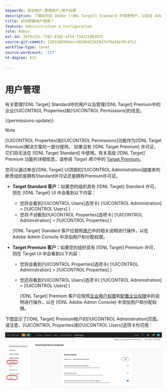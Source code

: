 ```yaml
---
keywords: 添加用户;管理用户;用户权限
description: 了解如何在 Adobe [!DNL Target] Standard 中管理用户，以及在 Adobe [!DNL Target] Premium 中管理企业属性和权限。
title: 如何配置用户管理？
feature: Administration & Configuration
role: Admin
exl-id: 3bf0c23c-7382-43d2-af54-734221063872
source-git-commit: 12831d6584acc482db415629d7e70a18e39c47c2
workflow-type: tm+mt
source-wordcount: '217'
ht-degree: 61%

---
```


# 用户管理

有关管理[!DNL Target] Standard中的用户以及管理[!DNL Target] Premium中的企业[!UICONTROL Properties]和[!UICONTROL Permissions]的信息。

{{permissions-update}}

>[!NOTE]
>
>[!UICONTROL Properties]和[!UICONTROL Permissions]功能作为[!DNL Target Premium]解决方案的一部分提供。 如果没有 [!DNL Target Premium] 许可证，它们将无法在 [!DNL Target Standard] 中使用。有关高级 [!DNL Target] Premium 功能的详细信息，请参阅 *Target 简介*&#x200B;中的 [Target Premium](/help/main/c-intro/intro.md#premium)。

您可以通过单击[!DNL Target] UI顶部的[!UICONTROL Administration]链接来判断贵组织是拥有Standard许可证还是拥有Premium许可证。

* **Target Standard 客户：**&#x200B;如果您的组织具有 [!DNL Target] Standard 许可，则在 [!DNL Target] UI 中会看到以下内容：

   * 您将会看到[!UICONTROL Users]选项卡( [!UICONTROL Administration] > [!UICONTROL Users] )
   * 您将&#x200B;*不会*&#x200B;看到[!UICONTROL Properties]选项卡( [!UICONTROL Administration] > [!UICONTROL Properties] )

  [!DNL Target] Standard 客户应按照[用户](/help/main/administrating-target/c-user-management/c-user-management/user-management.md)中的相关说明进行操作，以在 Adobe Admin Console 中添加用户和分配权限。

* **Target Premium 客户：**&#x200B;如果您的组织具有 [!DNL Target] Premium 许可，则在 Target UI 中会看到以下内容：

   * 您将会看到[!UICONTROL Properties]选项卡( [!UICONTROL Administration] > [!UICONTROL Properties] )
   * 您还将看到[!UICONTROL Users]选项卡( [!UICONTROL Administration] > [!UICONTROL Users] )

     [!DNL Target] Premium 客户应按照[企业用户权限](/help/main/administrating-target/c-user-management/property-channel/property-channel.md#concept_E396B16FA2024ADBA27BC056138F9838)和[配置企业权限](/help/main/administrating-target/c-user-management/property-channel/properties-overview.md#concept_22F2855DBF0D4754B9460F5D68749C71)中的说明进行操作，以在 [!DNL Adobe Admin Console] 中添加用户和分配权限。

下图显示了[!DNL Target] Premium帐户的[!UICONTROL Administration]页面。 请注意，[!UICONTROL Properties]和[!UICONTROL Users]选项卡均可用：

![“管理”选项卡](/help/main/administrating-target/assets/premium.png)
